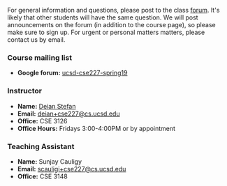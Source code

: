 For general information and questions, please post to the class
[forum](https://groups.google.com/forum/#!forum/ucsd-cse227-spring19).  It's
likely that other students will have the same question. We will post
announcements on the forum (in addition to the course page), so please make
sure to sign up.  For urgent or personal matters matters, please contact us by
email.

### Course mailing list

- **Google forum:** [ucsd-cse227-spring19](https://groups.google.com/forum/#!forum/ucsd-cse227-spring19)

### Instructor

- **Name:** [Deian Stefan](https://cseweb.ucsd.edu/~dstefan/)
- **Email:** <deian+cse227@cs.ucsd.edu>
- **Office:** CSE 3126 
- **Office Hours:** Fridays 3:00-4:00PM or by appointment

### Teaching Assistant

- **Name:** Sunjay Cauligy
- **Email:** <scauligi+cse227@cs.ucsd.edu>
- **Office:** CSE 3148 
